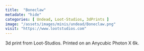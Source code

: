 ```yaml
---
title:  "Boneclaw"
metadate: "hide"
categories: [ Undead, Loot-Studios, 3dPrints ]
image: "/assets/images/minis/undead/Boneclaw.png"
visit: "https://www.lootstudios.com"
---
```

3d print from Loot-Studios. 
Printed on an Anycubic Photon X 6k.